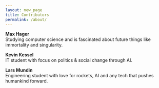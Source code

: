 ```yaml
---
layout: new_page
title: Contributors
permalink: /about/
---
```

**Max Hager**\
Studying computer science and is fascinated about future things like immortality and singularity. 

**Kevin Kessel**\
IT student with focus on politics & social change through AI. 

**Lars Mundin**\
Engineering student with love for rockets, AI and any tech that pushes humankind forward.
